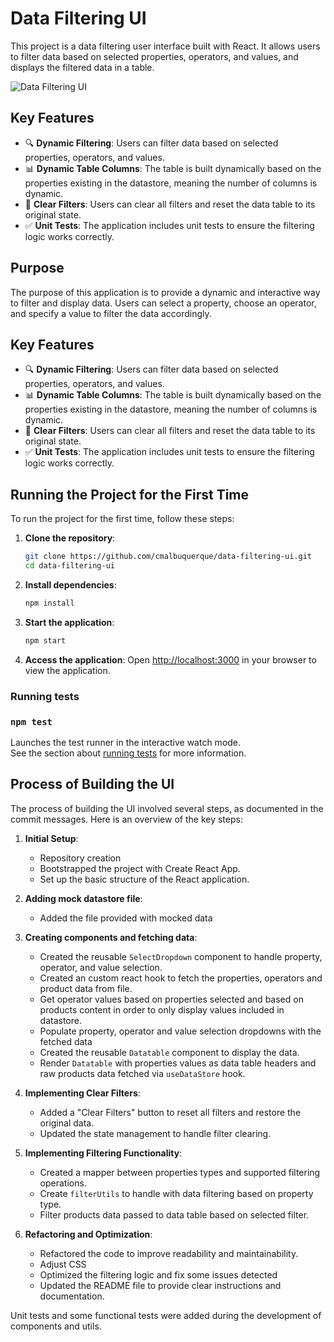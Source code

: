 # Data Filtering UI

This project is a data filtering user interface built with React. It allows users to filter data based on selected properties, operators, and values, and displays the filtered data in a table.


![Data Filtering UI](./demo/demo.gif)

## Key Features

- 🔍 **Dynamic Filtering**: Users can filter data based on selected properties, operators, and values.
- 📊 **Dynamic Table Columns**: The table is built dynamically based on the properties existing in the datastore, meaning the number of columns is dynamic.
- 🧹 **Clear Filters**: Users can clear all filters and reset the data table to its original state.
- ✅ **Unit Tests**: The application includes unit tests to ensure the filtering logic works correctly.


## Purpose

The purpose of this application is to provide a dynamic and interactive way to filter and display data. Users can select a property, choose an operator, and specify a value to filter the data accordingly.

## Key Features

- 🔍 **Dynamic Filtering**: Users can filter data based on selected properties, operators, and values.
- 📊 **Dynamic Table Columns**: The table is built dynamically based on the properties existing in the datastore, meaning the number of columns is dynamic.
- 🧹 **Clear Filters**: Users can clear all filters and reset the data table to its original state.
- ✅ **Unit Tests**: The application includes unit tests to ensure the filtering logic works correctly.



## Running the Project for the First Time

To run the project for the first time, follow these steps:

1. **Clone the repository**:
    ```sh
    git clone https://github.com/cmalbuquerque/data-filtering-ui.git
    cd data-filtering-ui
    ```

2. **Install dependencies**:
    ```sh
    npm install
    ```

3. **Start the application**:
    ```sh
    npm start
    ```

4. **Access the application**:
    Open [http://localhost:3000](http://localhost:3000) in your browser to view the application.



### Running tests

### `npm test`


Launches the test runner in the interactive watch mode.\
See the section about [running tests](https://facebook.github.io/create-react-app/docs/running-tests) for more information.


## Process of Building the UI


The process of building the UI involved several steps, as documented in the commit messages. Here is an overview of the key steps:

1. **Initial Setup**:
    - Repository creation
    - Bootstrapped the project with Create React App.
    - Set up the basic structure of the React application.

2. **Adding mock datastore file**:
    - Added the file provided with mocked data

3. **Creating components and fetching data**:
    - Created the reusable `SelectDropdown` component to handle property, operator, and value selection.
    - Created an custom react hook to fetch the properties, operators and product data from file.
    - Get operator values based on properties selected and based on products content in order to only display values included in datastore.
    - Populate property, operator and value selection dropdowns with the fetched data
    - Created the reusable `Datatable` component to display the data.
    - Render `Datatable` with properties values as data table headers and raw products data fetched via `useDataStore` hook.

4. **Implementing Clear Filters**:
    - Added a "Clear Filters" button to reset all filters and restore the original data.
    - Updated the state management to handle filter clearing.

5. **Implementing Filtering Functionality**:
    - Created a mapper between properties types and supported filtering operations.
    - Create `filterUtils` to handle with data filtering based on property type. 
    - Filter products data passed to data table based on selected filter.

6. **Refactoring and Optimization**:
    - Refactored the code to improve readability and maintainability.
    - Adjust CSS
    - Optimized the filtering logic and fix some issues detected
    - Updated the README file to provide clear instructions and documentation.


Unit tests and some functional tests were added during the development of components and utils.